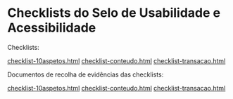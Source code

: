 # Checklists do Selo de Usabilidade e Acessibilidade

Checklists:

[checklist-10aspetos.html]()
[checklist-conteudo.html]()
[checklist-transacao.html]()

Documentos de recolha de evidências das checklists:

[checklist-10aspetos.html]()
[checklist-conteudo.html]()
[checklist-transacao.html]()
